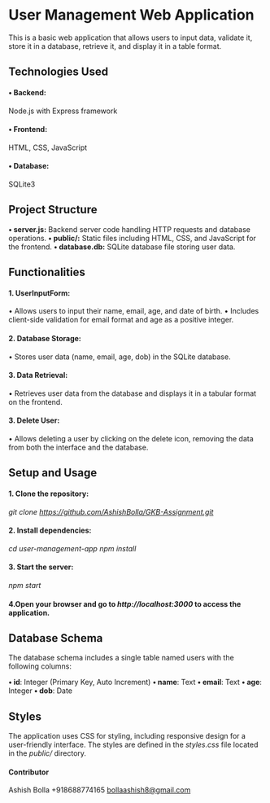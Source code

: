 # User Management Web Application

This is a basic web application that allows users to input data, validate it, store it in a database, retrieve it, and display it in a table format.


## Technologies Used
####  • Backend:
Node.js with Express framework

#### • Frontend:
 HTML, CSS, JavaScript

#### • Database:
SQLite3


## Project Structure
**• server.js:** Backend server code handling HTTP requests and database operations.
**• public/:** Static files including HTML, CSS, and JavaScript for the frontend.
**• database.db:** SQLite database file storing user data.


## Functionalities
#### 1. UserInputForm:

• Allows users to input their name, email, age, and date of birth.
• Includes client-side validation for email format and age as a positive integer.

#### 2. Database Storage:
• Stores user data (name, email, age, dob) in the SQLite database.

#### 3. Data Retrieval:
• Retrieves user data from the database and displays it in a tabular format on the frontend.

#### 3. Delete User:
• Allows deleting a user by clicking on the delete icon, removing the data from both the interface and the database.


## Setup and Usage

#### 1. Clone the repository:

*git clone https://github.com/AshishBolla/GKB-Assignment.git*

#### 2. Install dependencies:

*cd user-management-app*
*npm install*

#### 3. Start the server:

*npm start*

#### 4.Open your browser and go to *http://localhost:3000* to access the application.

## Database Schema

The database schema includes a single table named users with the following columns:

**• id**: Integer (Primary Key, Auto Increment)
**• name**: Text
**• email**: Text
**• age**: Integer
**• dob**: Date

## Styles
The application uses CSS for styling, including responsive design for a user-friendly interface. The styles are defined in the *styles.css* file located in the *public/* directory.

#### Contributor
Ashish Bolla 
+918688774165
bollaashish8@gmail.com
